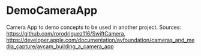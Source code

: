 # DemoCameraApp
Camera App to demo concepts to be used in another project. Sources: https://github.com/rorodriguez116/SwiftCamera, https://developer.apple.com/documentation/avfoundation/cameras_and_media_capture/avcam_building_a_camera_app
